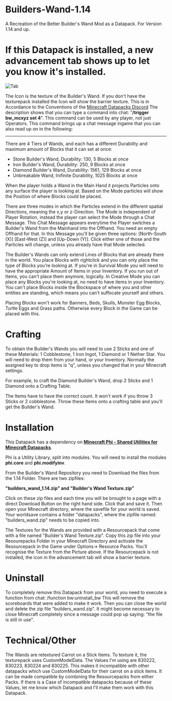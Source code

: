 # Builders-Wand-1.14
A Recreation of the Better Builder's Wand Mod as a Datapack. For Version 1.14 and up.



# If this Datapack is installed, a new advancement tab shows up to let you know it's installed. 

![Tab](https://github.com/Elemend/Builders-Wand-1.14/blob/master/Pictures/2019-05-21_10.36.04.png)
 
The Icon is the texture of the Builder's Wand. If you don't have the texturepack installed the Icon will show the barrier texture. This is in Accordance to the Conventions of the [Minecraft Datapacks Discord](https://discord.gg/56ySADc)
The description shows that you can type a command into chat: "**/trigger bw_mcxyz set 4**". This command can be used by any player, not just Operators. This command brings up a chat message ingame that you can also read up on in the following:
_______________________________________________________________________________________________________________________________

There are 4 Tiers of Wands, and each has a different Durability and maximum amount of Blocks that it can set at once:

- Stone Builder's Wand, Durability: 130, 5 Blocks at once
- Iron Builder's Wand, Durability: 250, 9 Blocks at once
- Diamond Builder's Wand, Durability: 1561, 129 Blocks at once
- Unbreakable Wand, Inifinite Durability, 1025 Blocks at once

When the player holds a Wand in the Main Hand it projects Particles onto any surface the player is looking at. Based on the Mode particles will show the Position of where Blocks could be placed.

There are three modes in which the Particles extend in the different spatial Directions, meaning the x,y or z-Direction.
The Mode is independent of Player Rotation, instead the player can select the Mode through a Chat Message. This Chat Message appears everytime the Player switches a Builder's Wand from the Mainhand into the Offhand. You need an empty Offhand for that. In this Message you'll be given three options: [North-South (X)]  [East-West (Z)] and [Up-Down (Y)]. Click either one of those and the Particles will change, unless you already have that Mode selected. 

The Builder's Wands can only extend Lines of Blocks that are already there in the world. You place Blocks with rightclick and you can only place the type of Blocks you're looking at. If you're in Survival Mode you will need to have the appropriate Amount of Items in your Inventory. If you run out of Items, you can't place them anymore, logically. In Creative Mode you can place any Blocks you're looking at, no need to have items in your Inventory. You can't place Blocks inside the Blockspace of where you and other entities are standing, which means you can't suffocate yourself and others.

Placing Blocks won't work for Banners, Beds, Skulls, Monster Egg Blocks, Turtle Eggs and Grass paths. Otherwise every Block in the Game can be placed with this.


# Crafting

To obtain the Builder's Wands you will need to use 2 Sticks and one of these Materials: 1 Cobblestone, 1 Iron Ingot, 1 Diamond or 1 Nether Star. You will need to drop them from your hand, or your Inventory. Normally the assigned key to drop items is "q", unless you changed that in your Minecraft settings. 

For example, to craft the Diamond Builder's Wand, drop 2 Sticks and 1 Diamond onto a Crafting Table.

The Items have to have the correct count. It won't work if you throw 3 Sticks or 2 cobblestone. Throw these Items onto a crafting table and you'll get the Builder's Wand.


# Installation

This Datapack has a dependency on [**Minecraft Phi - Shared Utilities for Minecraft Datapacks**](https://github.com/MinecraftPhi/MinecraftPhi-modules).  

Phi is a Utility Library, split into modules. You will need to install the modules **phi.core** and **phi.modifyinv**.

From the Builder's Wand Repository you need to Download the files from the 1.14 Folder.
There are two zipfiles: 

**"builders_wand_1.14.zip" and "Builder's Wand Texture.zip"**

Click on these zip files and each time you will be brought to a page with a direct Download Button on the right hand side. Click that and save it. 
Then open your Minecraft directory, where the savefile for your world is saved. Your worldsave contains a folder "datapacks", where the zipfile named: "builders_wand.zip" needs to be copied into.

The Textures for the Wands are provided with a Resourcepack that come with a file named "Builder's Wand Texture.zip". Copy this zip file into your Resourepacks Folder in your Minecraft Directory and activate the Resourcepack in the Game under Options-> Resource Packs. You'll recognise the Texture from the Picture above. If the Resourcepack is not installed, the icon in the advancement tab will show a barrier texture.

# Uninstall

To completely remove this Datapack from your world, you need to execute a function from chat: /function bw:uninstall_bw
This will remove the scoreboards that were added to make it work. Then you can close the world and delete the zip file "builders_wand.zip". It might become necessary to close Minecraft completely since a message could pop up saying: "the file is still in use".

# Technical/Other

The Wands are retextured Carrot on a Stick Items. To texture it, the texturepack uses CustomModelData. The Values I'm using are 830222, 830223, 830224 and 830225. This makes it incompatible with other datapacks which use CustomModelData for their carrot on a stick items. It can be made compatible by combining the Resourcepacks from either Packs. If there is a Case of incompatible datapacks because of these Values, let me know which Datapack and I'll make them work with this Datapack.
